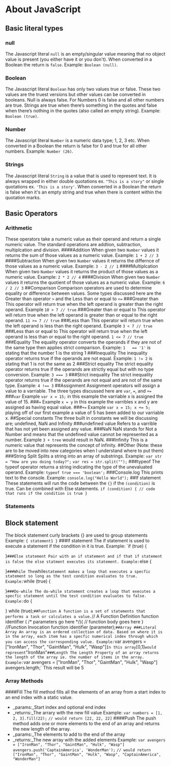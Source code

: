 # About JavaScript
## Basic literal types
### null
The Javascript literal `null` is an empty/singular value meaning that no object value is present (you either have it or you don't). When converted in a Boolean the return is `false`. Example: `Boolean (null)`.
### Boolean
The Javascript literal `Boolean` has only two values true or false. These two values are the truest versions but other values can be converted in booleans. Null is always false. For Numbers 0 is false and all other numbers are true. Strings are true when there’s something in the quotes and false when there’s nothing in the quotes (also called an empty string). Example: `Boolean (true)`.
### Number
The Javascript literal `Number` is a numeric data type; 1, 2, 3 etc. When converted in a Boolean the return is false for 0 and true for all other numbers. Example: `Number (26)`.
### Strings
The Javascript literal `String` is a value that is used to represent text. It is always wrapped in either double quotations ex. `"This is a story"` or single quotations ex. `'This is a story'`. When converted in a Boolean the return is false when it's an empty string and true when there is content within the quotation marks.
## Basic Operators
### Arithmetic
These operators take a numeric value as their operand and return a single numeric value. The standard operations are addtion, subtraction, multiplcation and division.
####Addition
When given two `Number` values it returns the sum of those values as a numeric value. Example: `1 + 2 // 3`
####Subtraction
When given two `Number` values it returns the differnce of those values as a numeric value. Example: `3 - 2 // 1`
####Multiplcation
When given two `Number` values it returns the product of those values as a numeric value. Example: `2 * 2 // 4`
####Division
When given two `Number` values it returns the quotient of those values as a numeric value. Example: `6 / 2 // 3`
##Comparison
Comparison operators are used to determine equality or difference between values. Some types discussed here are the Greater than operator `>` and the Less than or equal to `<=`
###Greater than
This operator will return true when the left operand is greater than the right operand. Example `10 > 7 // true`
###Greater than or equal to
This operator will return true when the left operand is greater than or equal to the right operand. `11 >= 7 // true`
###Less than
This operator will return true when the left operand is less than the right operand. Example `3 < 7 // true`
###Less than or equal to
This operator will return true when the left operand is less than or equal to the right operand. `1 <= 7 // true`
###Equality
The equality operator converts the operands if they are not of the same type then applies strict comparison.
Example: `1   == '1'` is stating that the number 1 is the string 1
###Inequality
The inequality operator returns true if the operands are not equal.
Example: `1 != 2` is stating that 1 is not the same as 2
###Strict equality
The strict equality operator returns true if the operands are strictly equal but with no type conversion.
Example: `3 === 3`
###Strict inequality
The strict inequality operator returns true if the operands are not equal and are not of the same type.
Example: `4 !== 3`
##Assignment
Assignment operators will assign a value to a varriable. The three types discussed here are `var`, `=`, and `+=`
###`var`
Example `var x = 15;` in this example the varriable x is assigned the value of 15.
###`=`
Example `x = y` in this example the varribles x and y are assigned as having equal value.
###`+=`
Example `var x = 15; x += 5;` playing off of our first example a value of 5 has been added to our varriable x.
##Special constants
The three built in constants we will be discussing are; undefined, NaN and Infinity
###undefined value
Refers to a varrible that has not yet been assigned any value.
###NaN
NaN stands for Not a Number and means that the undefined value cannot be represented as a number. Example `3 + tree` would result in NaN.
###Infinity
This is a numeric value that represents the concept of infinity.
##Other (Note: these are to be moved into new categories when I understand where to put them)
###String Split
Splits a string into an array of substrings.
Example:
`var str = "How are you doing today?";`
`var res = str.split("");`
###typeof
The typeof operator returns a string indicating the type of the unevaluated operand.
Example:
`typeof true === 'boolean';`
###Console.log
This prints text to the console.
Example: `console.log("Hello World");`
##If statement
These statements will run the code between the `{}` if the `(condition)` is true. Can be combined with Else statements.
`if (condition) {
  // code that runs if the condition is true
}`
### Statements
## Block statement
The block statement curly brackets {} are used to group statements
Example:
`{
  statement1
}`
###If statement
The if statement is used to execute a statement if the condition in it is true.
Example:
`if (true) {
  
}`
###Else statement
Pair with an if statement and if that if statement is false the else statment executes its statement.
Example:
`else {
  
}`
###While
The `while` statement makes a loop that executes a specfic statement so long as the test condition evaluates to true.
Example:
`while (true) {
  
}`
###Do-while
The do-while statement creates a loop that executes a specfic statement until the test condition evaluates to false.
Example:
`do {
  
} while (true);`
##Function
A function is a set of statements that performs a task or calculates a value.
`// A Function Definition
function identifier ( /* parameters go here */){
// function body goes here
}`
`//Function Invocation
function identifier (parameter);`
##Array
###Literal Array
An array is an ordered collection of data. Based on where it is in the array, each item has a specfic numerical index through which you can access the corresponding value.
Example:
`var avengers = ["IronMan", "Thor", "GaintMan", "Hulk", "Wasp"]`
In this array `[0,1]` would represent `"IronMan"`
###Length
The Length Property of an array returns the length of the array ie. the number of items in the array.
Example:
`var avengers = ["IronMan", "Thor", "GaintMan", "Hulk", "Wasp"]`
`avengers.length;`
This result will be 5
### Array Methods
####Fill
The fill method fills all the elements of an array from a start index to an end index with a static value.
* _params:_Start index and optional end index
* _returns:_The arrary with the new fill value
Example:
`var numbers = [1, 2, 3].fill(22);`
`// would return [22, 22, 22]`
####Push
The push method adds one or more elements to the end of an array and returns the new length of the array.
* _params:_The elements to add to the end of the array
* _returns:_The new array with the added elements
Example:
`var avengers = ["IronMan", "Thor", "GaintMan", "Hulk", "Wasp"]`
`avengers.push('CaptainAmerica', 'WonderMan');`
`// would return ["IronMan", "Thor", "GaintMan", "Hulk", "Wasp", "CaptainAmerica", "WonderMan"]`
